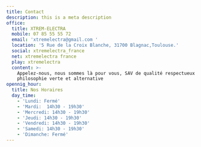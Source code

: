 ```yaml
---
title: Contact
description: this is a meta description
office:
  title: XTREM-ELECTRA
  mobile: 07 85 55 55 72
  email: 'xtremelectra@gmail.com '
  location: '5 Rue de la Croix Blanche, 31700 Blagnac,Toulouse.'
  social: xtremelectra_france
  net: xtremelectra france
  play: xtremelectra
  content: >-
    Appelez-nous, nous sommes là pour vous, SAV de qualité respectueux d'une
    philosophie verte et alternative
opennig_hour:
  title: Nos Horaires
  day_time:
    - 'Lundi: Fermé'
    - 'Mardi:  14h30 - 19h30'
    - 'Mercredi: 14h30 - 19h30'
    - 'Jeudi: 14h30 - 19h30'
    - 'Vendredi: 14h30 - 19h30'
    - 'Samedi: 14h30 - 19h30'
    - 'Dimanche: Fermé'
---
```



